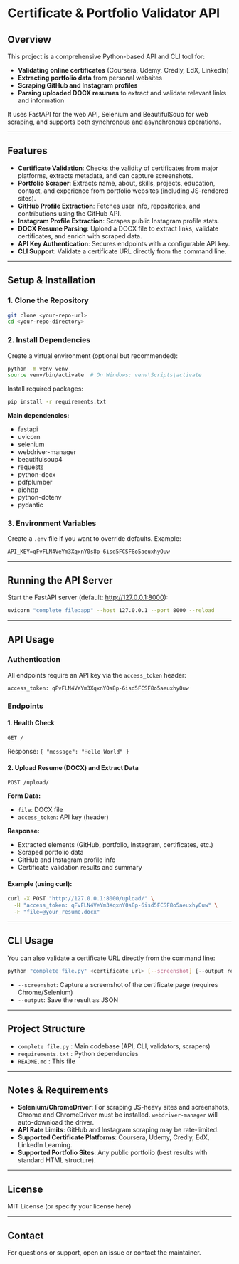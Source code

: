 # Certificate & Portfolio Validator API

## Overview

This project is a comprehensive Python-based API and CLI tool for:
- **Validating online certificates** (Coursera, Udemy, Credly, EdX, LinkedIn)
- **Extracting portfolio data** from personal websites
- **Scraping GitHub and Instagram profiles**
- **Parsing uploaded DOCX resumes** to extract and validate relevant links and information

It uses FastAPI for the web API, Selenium and BeautifulSoup for web scraping, and supports both synchronous and asynchronous operations.

---

## Features

- **Certificate Validation**: Checks the validity of certificates from major platforms, extracts metadata, and can capture screenshots.
- **Portfolio Scraper**: Extracts name, about, skills, projects, education, contact, and experience from portfolio websites (including JS-rendered sites).
- **GitHub Profile Extraction**: Fetches user info, repositories, and contributions using the GitHub API.
- **Instagram Profile Extraction**: Scrapes public Instagram profile stats.
- **DOCX Resume Parsing**: Upload a DOCX file to extract links, validate certificates, and enrich with scraped data.
- **API Key Authentication**: Secures endpoints with a configurable API key.
- **CLI Support**: Validate a certificate URL directly from the command line.

---

## Setup & Installation

### 1. Clone the Repository
```bash
git clone <your-repo-url>
cd <your-repo-directory>
```

### 2. Install Dependencies

Create a virtual environment (optional but recommended):
```bash
python -m venv venv
source venv/bin/activate  # On Windows: venv\Scripts\activate
```

Install required packages:
```bash
pip install -r requirements.txt
```

**Main dependencies:**
- fastapi
- uvicorn
- selenium
- webdriver-manager
- beautifulsoup4
- requests
- python-docx
- pdfplumber
- aiohttp
- python-dotenv
- pydantic

### 3. Environment Variables

Create a `.env` file if you want to override defaults. Example:
```
API_KEY=qFvFLN4VeYm3XqxnY0s8p-6isd5FCSF8o5aeuxhyOuw
```

---

## Running the API Server

Start the FastAPI server (default: http://127.0.0.1:8000):
```bash
uvicorn "complete file:app" --host 127.0.0.1 --port 8000 --reload
```

---

## API Usage

### Authentication
All endpoints require an API key via the `access_token` header:
```
access_token: qFvFLN4VeYm3XqxnY0s8p-6isd5FCSF8o5aeuxhyOuw
```

### Endpoints

#### 1. Health Check
```
GET /
```
Response: `{ "message": "Hello World" }`

#### 2. Upload Resume (DOCX) and Extract Data
```
POST /upload/
```
**Form Data:**
- `file`: DOCX file
- `access_token`: API key (header)

**Response:**
- Extracted elements (GitHub, portfolio, Instagram, certificates, etc.)
- Scraped portfolio data
- GitHub and Instagram profile info
- Certificate validation results and summary

#### Example (using curl):
```bash
curl -X POST "http://127.0.0.1:8000/upload/" \
  -H "access_token: qFvFLN4VeYm3XqxnY0s8p-6isd5FCSF8o5aeuxhyOuw" \
  -F "file=@your_resume.docx"
```

---

## CLI Usage

You can also validate a certificate URL directly from the command line:

```bash
python "complete file.py" <certificate_url> [--screenshot] [--output result.json]
```

- `--screenshot`: Capture a screenshot of the certificate page (requires Chrome/Selenium)
- `--output`: Save the result as JSON

---

## Project Structure

- `complete file.py` : Main codebase (API, CLI, validators, scrapers)
- `requirements.txt` : Python dependencies
- `README.md` : This file

---

## Notes & Requirements

- **Selenium/ChromeDriver**: For scraping JS-heavy sites and screenshots, Chrome and ChromeDriver must be installed. `webdriver-manager` will auto-download the driver.
- **API Rate Limits**: GitHub and Instagram scraping may be rate-limited.
- **Supported Certificate Platforms**: Coursera, Udemy, Credly, EdX, LinkedIn Learning.
- **Supported Portfolio Sites**: Any public portfolio (best results with standard HTML structure).

---

## License

MIT License (or specify your license here)

---

## Contact

For questions or support, open an issue or contact the maintainer. 